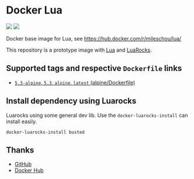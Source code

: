 # Docker Lua

[![](https://img.shields.io/docker/stars/mileschou/lua.svg)](https://hub.docker.com/r/mileschou/lua/)
[![](https://img.shields.io/docker/pulls/mileschou/lua.svg)](https://hub.docker.com/r/mileschou/lua/)

Docker base image for Lua, see https://hub.docker.com/r/mileschou/lua/

This repository is a prototype image with [Lua](https://www.lua.org/) and [LuaRocks](https://luarocks.org/).

## Supported tags and respective `Dockerfile` links

* [`5.3-alpine`, `5.3`, `alpine`, `latest` (alpine/Dockerfile)](https://github.com/MilesChou/docker-lua/blob/master/alpine/Dockerfile)

## Install dependency using Luarocks

Luarocks using some general dev lib. Use the `docker-luarocks-install` can install easily.

```
docker-luarocks-install busted
```

## Thanks

* [GitHub](https://github.com/)
* [Docker Hub](https://hub.docker.com/)
